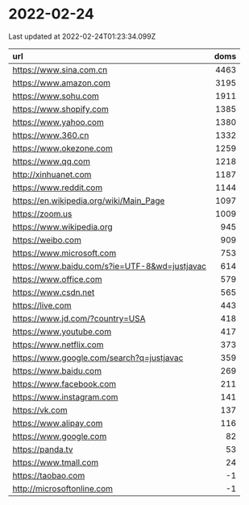 # 2022-02-24

<!-- BEGIN -->
Last updated at 2022-02-24T01:23:34.099Z

url | doms
:- | -:
https://www.sina.com.cn | 4463
https://www.amazon.com | 3195
https://www.sohu.com | 1911
https://www.shopify.com | 1385
https://www.yahoo.com | 1380
https://www.360.cn | 1332
https://www.okezone.com | 1259
https://www.qq.com | 1218
http://xinhuanet.com | 1187
https://www.reddit.com | 1144
https://en.wikipedia.org/wiki/Main_Page | 1097
https://zoom.us | 1009
https://www.wikipedia.org | 945
https://weibo.com | 909
https://www.microsoft.com | 753
https://www.baidu.com/s?ie=UTF-8&wd=justjavac | 614
https://www.office.com | 579
https://www.csdn.net | 565
https://live.com | 443
https://www.jd.com/?country=USA | 418
https://www.youtube.com | 417
https://www.netflix.com | 373
https://www.google.com/search?q=justjavac | 359
https://www.baidu.com | 269
https://www.facebook.com | 211
https://www.instagram.com | 141
https://vk.com | 137
https://www.alipay.com | 116
https://www.google.com | 82
https://panda.tv | 53
https://www.tmall.com | 24
https://taobao.com | -1
http://microsoftonline.com | -1
<!-- END -->
